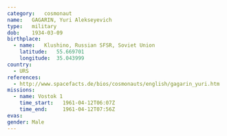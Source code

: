 ```yaml
---
category:	cosmonaut
name:	GAGARIN, Yuri Alekseyevich
type:	military
dob:	1934-03-09
birthplace:
  - name:	Klushino, Russian SFSR, Soviet Union
    latitude:	55.669701
    longitude:	35.043999
country:
  - URS
references:
  - http://www.spacefacts.de/bios/cosmonauts/english/gagarin_yuri.htm
missions:
  - name: Vostok 1
    time_start:   1961-04-12T06:07Z
    time_end:     1961-04-12T07:56Z
evas:
gender:	Male
---
```

